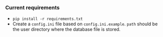 ### Current requirements
- `pip install -r requirements.txt`
- Create a `config.ini` file based on `config.ini.example`. `path` should be the user directory where the database file is stored.